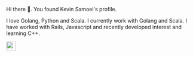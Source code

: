 
<p>Hi there 👋. You found Kevin Samoei's profile.</p>

<p> I love Golang, Python and Scala. I currently work with Golang and Scala. I have worked with Rails, Javascript and recently developed interest and learning C++.</p>

<p><a href="https://www.linkedin.com/in/michael-hoffmann-3b8933b1"><img src="https://img.shields.io/badge/linkedin-%230077B5.svg?&style=for-the-badge&logo=linkedin&logoColor=white" height=25></a>
